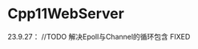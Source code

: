 # Cpp11WebServer

23.9.27： //TODO 解决Epoll与Channel的循环包含  FIXED
<!-- 23.10.9： Epoll会在移除Channel后自动关闭fd -->